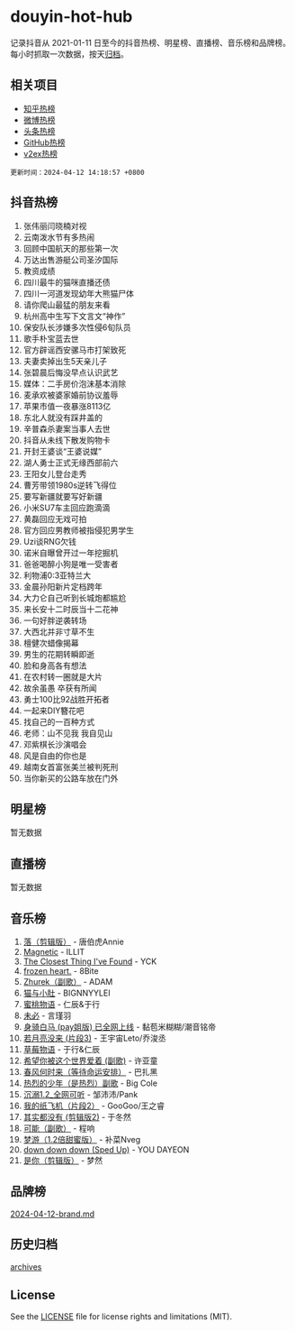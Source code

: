 # douyin-hot-hub

记录抖音从 2021-01-11 日至今的抖音热榜、明星榜、直播榜、音乐榜和品牌榜。每小时抓取一次数据，按天[归档](archives)。

## 相关项目

- [知乎热榜](https://github.com/lonnyzhang423/zhihu-hot-hub)
- [微博热榜](https://github.com/lonnyzhang423/weibo-hot-hub)
- [头条热榜](https://github.com/lonnyzhang423/toutiao-hot-hub)
- [GitHub热榜](https://github.com/lonnyzhang423/github-hot-hub)
- [v2ex热榜](https://github.com/lonnyzhang423/v2ex-hot-hub)


`更新时间：2024-04-12 14:18:57 +0800`

## 抖音热榜

1. 张伟丽闫晓楠对视
1. 云南泼水节有多热闹
1. 回顾中国航天的那些第一次
1. 万达出售游艇公司圣汐国际
1. 教资成绩
1. 四川最牛的猫咪直播还债
1. 四川一河道发现幼年大熊猫尸体
1. 请你爬山最猛的朋友来看
1. 杭州高中生写下文言文“神作”
1. 保安队长涉嫌多次性侵6旬队员
1. 歌手朴宝蓝去世
1. 官方辟谣西安骡马市打架致死
1. 夫妻卖掉出生5天亲儿子
1. 张碧晨后悔没早点认识武艺
1. 媒体：二手房价泡沫基本消除
1. 麦承欢被婆家婚前协议羞辱
1. 苹果市值一夜暴涨8113亿
1. 东北人就没有踩井盖的
1. 辛普森杀妻案当事人去世
1. 抖音从未线下散发购物卡
1. 开封王婆谈“王婆说媒”
1. 湖人勇士正式无缘西部前六
1. 王阳女儿登台走秀
1. 曹芳带领1980s逆转飞得位
1. 要写新疆就要写好新疆
1. 小米SU7车主回应跑滴滴
1. 黄磊回应无戏可拍
1. 官方回应男教师被指侵犯男学生
1. Uzi谈RNG欠钱
1. 诺米自曝曾开过一年挖掘机
1. 爸爸喝醉小狗是唯一受害者
1. 利物浦0:3亚特兰大
1. 金晨孙阳新片定档跨年
1. 大力仑自己听到长城炮都尴尬
1. 来长安十二时辰当十二花神
1. 一句好胖逆袭转场
1. 大西北并非寸草不生
1. 檀健次蜡像揭幕
1. 男生的花期转瞬即逝
1. 脸和身高各有想法
1. 在农村转一圈就是大片
1. 故余虽愚 卒获有所闻
1. 勇士100比92战胜开拓者
1. 一起来DIY簪花吧
1. 找自己的一百种方式
1. 老师：山不见我 我自见山
1. 邓紫棋长沙演唱会
1. 风是自由的你也是
1. 越南女首富张美兰被判死刑
1. 当你新买的公路车放在门外

## 明星榜

暂无数据

## 直播榜

暂无数据

## 音乐榜

1. [落（剪辑版）](https://sf5-hl-cdn-tos.douyinstatic.com/obj/tos-cn-ve-2774/o0h6HvN1BBbli9LtU3i5fQIleBQMF5Cg4TZmmC) - 唐伯虎Annie
1. [Magnetic](https://sf5-hl-cdn-tos.douyinstatic.com/obj/tos-cn-ve-2774/oAQCYdBNZfLACGDmVFAsfAtpy32tqErgQ3XgBN) - ILLIT
1. [The Closest Thing I've Found](https://sf5-hl-cdn-tos.douyinstatic.com/obj/tos-cn-ve-2774/514ab5d9146f4d2ca454b7adff8e5e4d) - YCK
1. [frozen heart.](https://sf5-hl-cdn-tos.douyinstatic.com/obj/tos-cn-ve-2774/oIIWJfyjIACZA9zQMtnJ6hQQhFC4vhCupoRBsO) - 8Bite
1. [Zhurek（副歌）](https://sf27-cdn-tos.douyinstatic.com/obj/tos-cn-ve-2774/ooQm8FBZQDlf0btEYgVpCcSCQfrdJGBEKZYBGS) - ADAM
1. [猫与小肚](https://sf6-cdn-tos.douyinstatic.com/obj/tos-cn-ve-2774/osZeoClMECgK8DYl6VebABgbchEtPYQjZEnRtd) - BIGNNYYLEI
1. [蜜桃物语](https://sf3-cdn-tos.douyinstatic.com/obj/tos-cn-ve-2774/oIhOSCZtIACtYU4XQkngiW9kCBfVD1Fz9IYeqL) - 仁辰&于行
1. [未必](https://sf3-cdn-tos.douyinstatic.com/obj/tos-cn-ve-2774/ogntQMFnKQDZUgTCYuJgfLEtleYZZFxBQqhhFB) - 言瑾羽
1. [身骑白马 (pay姐版) 已全网上线](https://sf27-cdn-tos.douyinstatic.com/obj/tos-cn-ve-2774/oQLO5ZgLsFkaDhdIIveF2zUCgfweY0gWaH4AQG) - 黏苞米糊糊/潮音铭帝
1. [若月亮没来 (片段3)](https://sf5-hl-cdn-tos.douyinstatic.com/obj/tos-cn-ve-2774/okfyEUsGW1B1ovJi5JiN9IjvAT2lMwA054GoEB) - 王宇宙Leto/乔浚丞
1. [草莓物语](https://sf5-hl-cdn-tos.douyinstatic.com/obj/tos-cn-ve-2774/okynhJ7jEAIIZBfsLgYMEI8QC3WbQNN66RKzhT) - 于行&仁辰
1. [希望你被这个世界爱着 (副歌)](https://sf5-hl-cdn-tos.douyinstatic.com/obj/tos-cn-ve-2774/oUHCmWQfZlE3QQBKBeD8rCFLpJzPgCpImhsxMt) - 许亚童
1. [春风何时来（等待命运安排）](https://sf5-hl-cdn-tos.douyinstatic.com/obj/tos-cn-ve-2774/oICBNbD3gelMfB4WgiD1KI2jQtXZE2FgHLwtsl) - 巴扎黑
1. [热烈的少年（是热烈）副歌](https://sf6-cdn-tos.douyinstatic.com/obj/tos-cn-ve-2774/owVNI0CLDAUMtSz6TEYvfFBFL4UDFFhLfgK8fa) - Big Cole
1. [沉溺1.2_全网可听](https://sf5-hl-cdn-tos.douyinstatic.com/obj/tos-cn-ve-2774/ok2QoiBqsWAX9McZmWiI9gAB0EzwD4Xj6yfmtH) - 邹沛沛/Pank
1. [我的纸飞机（片段2）](https://sf5-hl-cdn-tos.douyinstatic.com/obj/tos-cn-ve-2774/oM2ZrKcg2CD5AeRB2gkeXOFB1IxAGJdZPazYHf) - GooGoo/王之睿
1. [其实都没有 (剪辑版2)](https://sf27-cdn-tos.douyinstatic.com/obj/tos-cn-ve-2774/oEBNQenHZtBhxYjGgUDQk0BCHTigQafgFlbQ7k) - 于冬然
1. [可能（副歌）](https://sf6-cdn-tos.douyinstatic.com/obj/tos-cn-ve-2774/cde1731888894259b333569393c2fb51) - 程响
1. [梦游（1.2倍甜蜜版）](https://sf6-cdn-tos.douyinstatic.com/obj/tos-cn-ve-2774/o4gyAUm8hwufoEABmwVIiQtHsFuGzAEEWtNMzo) - 补菜Nveg
1. [down down down (Sped Up)](https://sf5-hl-cdn-tos.douyinstatic.com/obj/tos-cn-ve-2774/ow80iABiXIO9DsFwK6WeZKMaJRi3BPJAotDy8m) - YOU DAYEON
1. [是你（剪辑版）](https://sf5-hl-cdn-tos.douyinstatic.com/obj/tos-cn-ve-2774/46019dae783c4c969944217fe1cfafc4) - 梦然

## 品牌榜

[2024-04-12-brand.md](archives/2024-04-12-brand.md)

## 历史归档

[archives](archives)

## License

See the [LICENSE](LICENSE) file for license rights and limitations (MIT).
